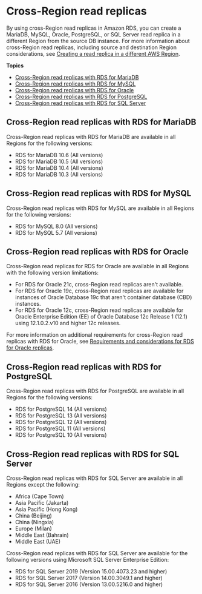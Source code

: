 # Cross\-Region read replicas<a name="Concepts.RDS_Fea_Regions_DB-eng.Feature.CrossRegionReadReplicas"></a>

By using cross\-Region read replicas in Amazon RDS, you can create a MariaDB, MySQL, Oracle, PostgreSQL, or SQL Server read replica in a different Region from the source DB instance\. For more information about cross\-Region read replicas, including source and destination Region considerations, see [Creating a read replica in a different AWS Region](USER_ReadRepl.md#USER_ReadRepl.XRgn)\.

**Topics**
+ [Cross\-Region read replicas with RDS for MariaDB](#Concepts.RDS_Fea_Regions_DB-eng.Feature.CrossRegionReadReplicas.mdb)
+ [Cross\-Region read replicas with RDS for MySQL](#Concepts.RDS_Fea_Regions_DB-eng.Feature.CrossRegionReadReplicas.my)
+ [Cross\-Region read replicas with RDS for Oracle](#Concepts.RDS_Fea_Regions_DB-eng.Feature.CrossRegionReadReplicas.ora)
+ [Cross\-Region read replicas with RDS for PostgreSQL](#Concepts.RDS_Fea_Regions_DB-eng.Feature.CrossRegionReadReplicas.pg)
+ [Cross\-Region read replicas with RDS for SQL Server](#Concepts.RDS_Fea_Regions_DB-eng.Feature.CrossRegionReadReplicas.sq)

## Cross\-Region read replicas with RDS for MariaDB<a name="Concepts.RDS_Fea_Regions_DB-eng.Feature.CrossRegionReadReplicas.mdb"></a>

Cross\-Region read replicas with RDS for MariaDB are available in all Regions for the following versions:
+ RDS for MariaDB 10\.6 \(All versions\)
+ RDS for MariaDB 10\.5 \(All versions\)
+ RDS for MariaDB 10\.4 \(All versions\)
+ RDS for MariaDB 10\.3 \(All versions\)

## Cross\-Region read replicas with RDS for MySQL<a name="Concepts.RDS_Fea_Regions_DB-eng.Feature.CrossRegionReadReplicas.my"></a>

Cross\-Region read replicas with RDS for MySQL are available in all Regions for the following versions:
+ RDS for MySQL 8\.0 \(All versions\)
+ RDS for MySQL 5\.7 \(All versions\)

## Cross\-Region read replicas with RDS for Oracle<a name="Concepts.RDS_Fea_Regions_DB-eng.Feature.CrossRegionReadReplicas.ora"></a>

Cross\-Region read replicas for RDS for Oracle are available in all Regions with the following version limitations:
+ For RDS for Oracle 21c, cross\-Region read replicas aren't available\.
+ For RDS for Oracle 19c, cross\-Region read replicas are available for instances of Oracle Database 19c that aren't container database \(CBD\) instances\.
+ For RDS for Oracle 12c, cross\-Region read replicas are available for Oracle Enterprise Edition \(EE\) of Oracle Database 12c Release 1 \(12\.1\) using 12\.1\.0\.2\.v10 and higher 12c releases\.

For more information on additional requirements for cross\-Region read replicas with RDS for Oracle, see [Requirements and considerations for RDS for Oracle replicas](oracle-read-replicas.limitations.md)\. 

## Cross\-Region read replicas with RDS for PostgreSQL<a name="Concepts.RDS_Fea_Regions_DB-eng.Feature.CrossRegionReadReplicas.pg"></a>

Cross\-Region read replicas with RDS for PostgreSQL are available in all Regions for the following versions:
+ RDS for PostgreSQL 14 \(All versions\)
+ RDS for PostgreSQL 13 \(All versions\)
+ RDS for PostgreSQL 12 \(All versions\)
+ RDS for PostgreSQL 11 \(All versions\)
+ RDS for PostgreSQL 10 \(All versions\)

## Cross\-Region read replicas with RDS for SQL Server<a name="Concepts.RDS_Fea_Regions_DB-eng.Feature.CrossRegionReadReplicas.sq"></a>

Cross\-Region read replicas with RDS for SQL Server are available in all Regions except the following:
+ Africa \(Cape Town\)
+ Asia Pacific \(Jakarta\)
+ Asia Pacific \(Hong Kong\)
+ China \(Beijing\)
+ China \(Ningxia\)
+ Europe \(Milan\)
+ Middle East \(Bahrain\)
+ Middle East \(UAE\)

Cross\-Region read replicas with RDS for SQL Server are available for the following versions using Microsoft SQL Server Enterprise Edition:
+ RDS for SQL Server 2019 \(Version 15\.00\.4073\.23 and higher\)
+ RDS for SQL Server 2017 \(Version 14\.00\.3049\.1 and higher\)
+ RDS for SQL Server 2016 \(Version 13\.00\.5216\.0 and higher\)